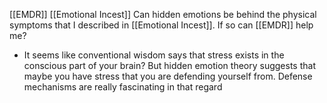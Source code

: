 [[EMDR]] [[Emotional Incest]]
Can hidden emotions be behind the physical symptoms that I described in [[Emotional Incest]]. If so can [[EMDR]] help me?
- It seems like conventional wisdom says that stress exists in the conscious part of your brain? But hidden emotion theory suggests that maybe you have stress that you are defending yourself from. Defense mechanisms are really fascinating in that regard